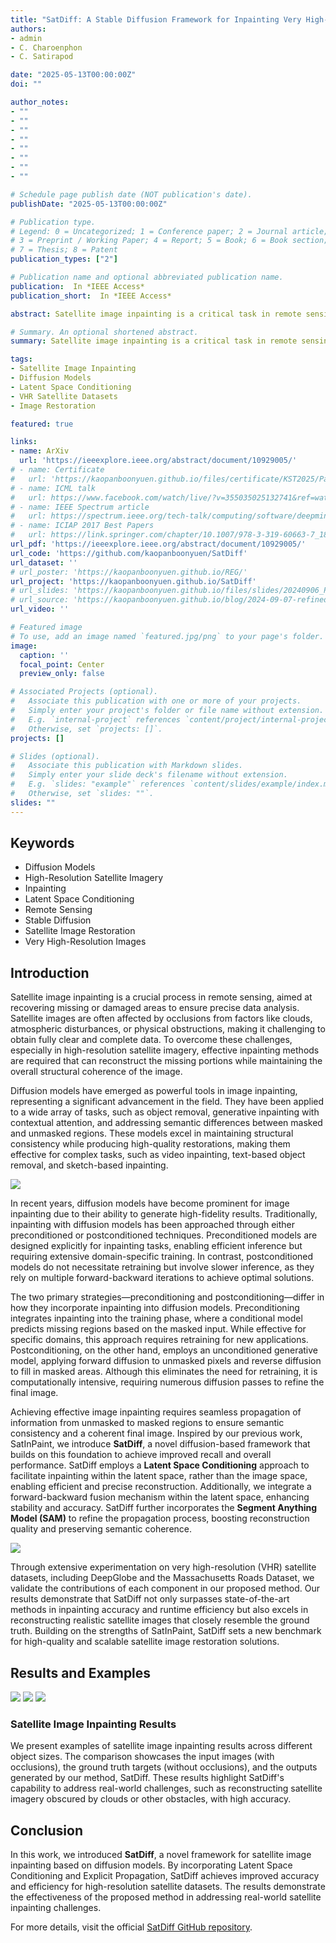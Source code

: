 ```yaml
---
title: "SatDiff: A Stable Diffusion Framework for Inpainting Very High-Resolution Satellite Imagery"
authors:
- admin
- C. Charoenphon
- C. Satirapod

date: "2025-05-13T00:00:00Z"
doi: ""

author_notes:
- ""
- ""
- ""
- ""
- ""
- ""
- ""
- ""

# Schedule page publish date (NOT publication's date).
publishDate: "2025-05-13T00:00:00Z"

# Publication type.
# Legend: 0 = Uncategorized; 1 = Conference paper; 2 = Journal article;
# 3 = Preprint / Working Paper; 4 = Report; 5 = Book; 6 = Book section;
# 7 = Thesis; 8 = Patent
publication_types: ["2"]

# Publication name and optional abbreviated publication name.
publication:  In *IEEE Access*
publication_short:  In *IEEE Access*

abstract: Satellite image inpainting is a critical task in remote sensing, requiring accurate restoration of missing or occluded regions for reliable image analysis. In this paper, we present SatDiff, an advanced inpainting framework based on diffusion models, specifically designed to tackle the challenges posed by very high-resolution (VHR) satellite datasets such as DeepGlobe and the Massachusetts Roads Dataset. Building on insights from our previous work, SatInPaint, we enhance the approach to achieve even higher recall and overall performance. SatDiff introduces a novel Latent Space Conditioning technique that leverages a compact latent space for efficient and precise inpainting. Additionally, we integrate Explicit Propagation into the diffusion process, enabling forward-backward fusion for improved stability and accuracy. Inspired by encoder-decoder architectures like the Segment Anything Model (SAM), SatDiff is seamlessly adaptable to diverse satellite imagery scenarios. By balancing the efficiency of preconditioned models with the flexibility of postconditioned approaches, SatDiff establishes a new benchmark in VHR satellite datasets, offering a scalable and high-performance solution for satellite image restoration. The code for SatDiff is publicly available at https://github.com/kaopanboonyuen/SatDiff.

# Summary. An optional shortened abstract.
summary: Satellite image inpainting is a critical task in remote sensing, requiring accurate restoration of missing or occluded regions for reliable image analysis. In this paper, we present SatDiff, an advanced inpainting framework based on diffusion models, specifically designed to tackle the challenges posed by very high-resolution (VHR) satellite datasets such as DeepGlobe and the Massachusetts Roads Dataset. Building on insights from our previous work, SatInPaint, we enhance the approach to achieve even higher recall and overall performance. SatDiff introduces a novel Latent Space Conditioning technique that leverages a compact latent space for efficient and precise inpainting. Additionally, we integrate Explicit Propagation into the diffusion process, enabling forward-backward fusion for improved stability and accuracy. Inspired by encoder-decoder architectures like the Segment Anything Model (SAM), SatDiff is seamlessly adaptable to diverse satellite imagery scenarios. By balancing the efficiency of preconditioned models with the flexibility of postconditioned approaches, SatDiff establishes a new benchmark in VHR satellite datasets, offering a scalable and high-performance solution for satellite image restoration. The code for SatDiff is publicly available at https://github.com/kaopanboonyuen/SatDiff.

tags:
- Satellite Image Inpainting
- Diffusion Models
- Latent Space Conditioning
- VHR Satellite Datasets
- Image Restoration

featured: true

links:
- name: ArXiv
  url: 'https://ieeexplore.ieee.org/abstract/document/10929005/'
# - name: Certificate
#   url: 'https://kaopanboonyuen.github.io/files/certificate/KST2025/Panboonyuen-Certificate-of-Contributions-53.pdf'
# - name: ICML talk
#   url: https://www.facebook.com/watch/live/?v=355035025132741&ref=watch_permalink
# - name: IEEE Spectrum article
#   url: https://spectrum.ieee.org/tech-talk/computing/software/deepmind-teaches-ai-teamwork
# - name: ICIAP 2017 Best Papers
#   url: https://link.springer.com/chapter/10.1007/978-3-319-60663-7_18
url_pdf: 'https://ieeexplore.ieee.org/abstract/document/10929005/'
url_code: 'https://github.com/kaopanboonyuen/SatDiff'
url_dataset: ''
# url_poster: 'https://kaopanboonyuen.github.io/REG/'
url_project: 'https://kaopanboonyuen.github.io/SatDiff'
# url_slides: 'https://kaopanboonyuen.github.io/files/slides/20240906_Panboonyuen_AI_ThaiHighway.pdf'
# url_source: 'https://kaopanboonyuen.github.io/blog/2024-09-07-refined-generalized-focal-loss-for-road-asset-detection-on-thai-highways-using-vision-models/'
url_video: ''

# Featured image
# To use, add an image named `featured.jpg/png` to your page's folder. 
image:
  caption: ''
  focal_point: Center
  preview_only: false

# Associated Projects (optional).
#   Associate this publication with one or more of your projects.
#   Simply enter your project's folder or file name without extension.
#   E.g. `internal-project` references `content/project/internal-project/index.md`.
#   Otherwise, set `projects: []`.
projects: []

# Slides (optional).
#   Associate this publication with Markdown slides.
#   Simply enter your slide deck's filename without extension.
#   E.g. `slides: "example"` references `content/slides/example/index.md`.
#   Otherwise, set `slides: ""`.
slides: ""
---
```


## Keywords

- Diffusion Models
- High-Resolution Satellite Imagery
- Inpainting
- Latent Space Conditioning
- Remote Sensing
- Stable Diffusion
- Satellite Image Restoration
- Very High-Resolution Images

## Introduction

Satellite image inpainting is a crucial process in remote sensing, aimed at recovering missing or damaged areas to ensure precise data analysis. Satellite images are often affected by occlusions from factors like clouds, atmospheric disturbances, or physical obstructions, making it challenging to obtain fully clear and complete data. To overcome these challenges, especially in high-resolution satellite imagery, effective inpainting methods are required that can reconstruct the missing portions while maintaining the overall structural coherence of the image.

Diffusion models have emerged as powerful tools in image inpainting, representing a significant advancement in the field. They have been applied to a wide array of tasks, such as object removal, generative inpainting with contextual attention, and addressing semantic differences between masked and unmasked regions. These models excel in maintaining structural consistency while producing high-quality restorations, making them effective for complex tasks, such as video inpainting, text-based object removal, and sketch-based inpainting.

![](main_arch_01.png)

In recent years, diffusion models have become prominent for image inpainting due to their ability to generate high-fidelity results. Traditionally, inpainting with diffusion models has been approached through either preconditioned or postconditioned techniques. Preconditioned models are designed explicitly for inpainting tasks, enabling efficient inference but requiring extensive domain-specific training. In contrast, postconditioned models do not necessitate retraining but involve slower inference, as they rely on multiple forward-backward iterations to achieve optimal solutions.

The two primary strategies—preconditioning and postconditioning—differ in how they incorporate inpainting into diffusion models. Preconditioning integrates inpainting into the training phase, where a conditional model predicts missing regions based on the masked input. While effective for specific domains, this approach requires retraining for new applications. Postconditioning, on the other hand, employs an unconditioned generative model, applying forward diffusion to unmasked pixels and reverse diffusion to fill in masked areas. Although this eliminates the need for retraining, it is computationally intensive, requiring numerous diffusion passes to refine the final image.

Achieving effective image inpainting requires seamless propagation of information from unmasked to masked regions to ensure semantic consistency and a coherent final image. Inspired by our previous work, SatInPaint, we introduce **SatDiff**, a novel diffusion-based framework that builds on this foundation to achieve improved recall and overall performance. SatDiff employs a **Latent Space Conditioning** approach to facilitate inpainting within the latent space, rather than the image space, enabling efficient and precise reconstruction. Additionally, we integrate a forward-backward fusion mechanism within the latent space, enhancing stability and accuracy. SatDiff further incorporates the **Segment Anything Model (SAM)** to refine the propagation process, boosting reconstruction quality and preserving semantic coherence.

![](main_arch_02.png)

Through extensive experimentation on very high-resolution (VHR) satellite datasets, including DeepGlobe and the Massachusetts Roads Dataset, we validate the contributions of each component in our proposed method. Our results demonstrate that SatDiff not only surpasses state-of-the-art methods in inpainting accuracy and runtime efficiency but also excels in reconstructing realistic satellite images that closely resemble the ground truth. Building on the strengths of SatInPaint, SatDiff sets a new benchmark for high-quality and scalable satellite image restoration solutions.

## Results and Examples

![](satdif_result_01.png)
![](satdif_result_02.png)
![](satdif_result_03.png)

### Satellite Image Inpainting Results

We present examples of satellite image inpainting results across different object sizes. The comparison showcases the input images (with occlusions), the ground truth targets (without occlusions), and the outputs generated by our method, SatDiff. These results highlight SatDiff's capability to address real-world challenges, such as reconstructing satellite imagery obscured by clouds or other obstacles, with high accuracy.

## Conclusion

In this work, we introduced **SatDiff**, a novel framework for satellite image inpainting based on diffusion models. By incorporating Latent Space Conditioning and Explicit Propagation, SatDiff achieves improved accuracy and efficiency for high-resolution satellite datasets. The results demonstrate the effectiveness of the proposed method in addressing real-world satellite inpainting challenges.

For more details, visit the official [SatDiff GitHub repository](https://github.com/kaopanboonyuen/SatDiff).